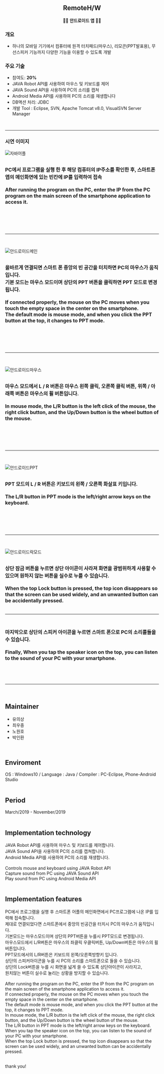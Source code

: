 <h2 align="center">RemoteH/W</h2>
<p align="center">
  🙍‍♂️  <strong>안드로이드 앱</strong>   🙍‍♀️
</p>

### 개요
* 하나의 모바일 기기에서 컴퓨터에 원격 터치패드(마우스), 리모콘(PPT발표용), 무선스피커 기능까지 다양한 기능을 이용할 수 있도록 개발
  
### 주요 기술
* 참여도: **20%**
* JAVA Robot API를 사용하여 마우스 및 키보드를 제어
* JAVA Sound API을 사용하여 PC의 소리를 캡쳐
* Android Media API를 사용하여 PC의 소리를 재생합니다
* DB액션 처리: JDBC
* 개발 Tool : Eclipse, SVN, Apache Tomcat v8.0, VisualSVN Server Manager
<br>

<hr>

### 시연 이미지


![자바어플](https://user-images.githubusercontent.com/58925978/87854461-27770e00-c94d-11ea-869b-82f38f0eb09d.png)<br><br>
<p>
  <font size=3><b>
PC에서 프로그램을 실행 한 후 해당 컴퓨터의 IP주소를 확인한 후, 스마트폰 앱의 메인화면에 있는 빈칸에 IP를 입력하여 접속<br><br>
After running the program on the PC, enter the IP from the PC program on the main screen of the smartphone application to access it.<br><br><br><br><br>
  </b></font>
</p><hr><br>

![안드로이드메인](https://user-images.githubusercontent.com/58925978/87854468-365dc080-c94d-11ea-9061-7f78684d92c3.png)<br><br>
<p>
  <font size=3><b>
올바르게 연결되면 스마트 폰 중앙의 빈 공간을 터치하면 PC의 마우스가 움직입니다.<br>
기본 모드는 마우스 모드이며 상단의 PPT 버튼을 클릭하면 PPT 모드로 변경됩니다.<br><br>
If connected properly, the mouse on the PC moves when you touch the empty space in the center on the smartphone.<br>
The default mode is mouse mode, and when you click the PPT button at the top, it changes to PPT mode.<br><br><br><br><br>
</b></font>
</p><hr><br>

![안드로이드마우스](https://user-images.githubusercontent.com/58925978/87854476-41b0ec00-c94d-11ea-96ed-1411db8dd418.png)<br><br>
<p>
  <font size=3><b>
마우스 모드에서 L / R 버튼은 마우스 왼쪽 클릭, 오른쪽 클릭 버튼, 위쪽 / 아래쪽 버튼은 마우스의 휠 버튼입니다.<br><br>
In mouse mode, the L/R button is the left click of the mouse, the right click button, and the Up/Down button is the wheel button of the mouse.<br><br><br><br><br>
</b></font>
</p><hr><br>

![안드로이드PPT](https://user-images.githubusercontent.com/58925978/87854478-4bd2ea80-c94d-11ea-9675-51366322a7fd.png)<br><br>
<p>
  <font size=3><b>
PPT 모드의 L / R 버튼은 키보드의 왼쪽 / 오른쪽 화살표 키입니다.<br><br>
The L/R button in PPT mode is the left/right arrow keys on the keyboard.<br><br><br><br><br>
</b></font>
</p><hr><br>

![안드로이드락모드](https://user-images.githubusercontent.com/58925978/87854481-52f9f880-c94d-11ea-9bd5-a93e844fa1cc.png)<br><br>
<p>
  <font size=3><b>
상단 잠금 버튼을 누르면 상단 아이콘이 사라져 화면을 광범위하게 사용할 수 있으며 원하지 않는 버튼을 실수로 누를 수 있습니다.<br><br>
When the top Lock button is pressed, the top icon disappears so that the screen can be used widely, and an unwanted button can be accidentally pressed.<br><br>
</b></font>
</p><hr><br>

<p>
  <font size=3><b>
마지막으로 상단의 스피커 아이콘을 누르면 스마트 폰으로 PC의 소리를들을 수 있습니다.<br><br>
Finally, When you tap the speaker icon on the top, you can listen to the sound of your PC with your smartphone.<br><br><br><br>
</b></font>
</p><hr><br>

Maintainer
------------------------------
<ul>
  <li>유의상</li>
  <li>최우중</li>
  <li>노원호</li>
  <li>박인환</li>
</ul>
<br>

Enviroment
------------------------------
OS : Windows10 / Language : Java / Compiler : PC-Eclipse, Phone-Android Studio <br><br>

Period
-------------------------------
March/2019 - November/2019<br><br>

Implementation technology
-------------------------------
JAVA Robot API를 사용하여 마우스 및 키보드를 제어합니다.<br>
JAVA Sound API을 사용하여 PC의 소리를 캡쳐합니다.<br>
Android Media API를 사용하여 PC의 소리를 재생합니다.<br><br>
Controls mouse and keyboard using JAVA Robot API<br>
Capture sound from PC using JAVA Sound API<br>
Play sound from PC using Android Media API<br><br>

Implementation features
-------------------------------
PC에서 프로그램을 실행 후 스마트폰 어플의 메인화면에서 PC프로그램에 나온 IP를 입력해 접속합니다.<br>
제대로 연결되었다면 스마트폰에서 중앙의 빈공간을 터치시 PC의 마우스가 움직입니다.<br>
기본모드는 마우스모드이며 상단의 PPT버튼을 누를시 PPT모드로 변경됩니다.<br>
마우스모드에서 L/R버튼은 마우스의 좌클릭 우클릭버튼, Up/Down버튼은 마우스의 휠버튼입니다.<br>
PPT모드에서의 L/R버튼은 키보드의 왼쪽/오른쪽방향키 입니다.<br>
상단의 스피커아이콘을 누를 시 PC의 소리를 스마트폰으로 들을 수 있습니다.<br>
상단의 Lock버튼을 누를 시 화면을 넓게 쓸 수 있도록 상단아이콘이 사라지고,<br>
원치않는 버튼이 실수로 눌리는 상황을 방지할 수 있습니다.<br><br>
After running the program on the PC, enter the IP from the PC program on the main screen of the smartphone application to access it.<br>
If connected properly, the mouse on the PC moves when you touch the empty space in the center on the smartphone.<br>
The default mode is mouse mode, and when you click the PPT button at the top, it changes to PPT mode.<br>
In mouse mode, the L/R button is the left click of the mouse, the right click button, and the Up/Down button is the wheel button of the mouse.<br>
The L/R button in PPT mode is the left/right arrow keys on the keyboard.<br>
When you tap the speaker icon on the top, you can listen to the sound of your PC with your smartphone.<br>
When the top Lock button is pressed, the top icon disappears so that the screen can be used widely, and an unwanted button can be accidentally pressed.<br><br>

thank you!
